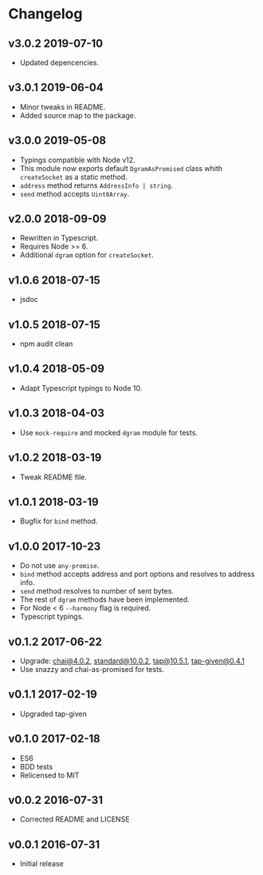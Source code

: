 # Changelog

## v3.0.2 2019-07-10

- Updated depencencies.

## v3.0.1 2019-06-04

- Minor tweaks in README.
- Added source map to the package.

## v3.0.0 2019-05-08

- Typings compatible with Node v12.
- This module now exports default `DgramAsPromised` class whith `createSocket`
  as a static method.
- `address` method returns `AddressInfo | string`.
- `send` method accepts `Uint8Array`.

## v2.0.0 2018-09-09

- Rewritten in Typescript.
- Requires Node >= 6.
- Additional `dgram` option for `createSocket`.

## v1.0.6 2018-07-15

- jsdoc

## v1.0.5 2018-07-15

- npm audit clean

## v1.0.4 2018-05-09

- Adapt Typescript typings to Node 10.

## v1.0.3 2018-04-03

- Use `mock-require` and mocked `dgram` module for tests.

## v1.0.2 2018-03-19

- Tweak README file.

## v1.0.1 2018-03-19

- Bugfix for `bind` method.

## v1.0.0 2017-10-23

- Do not use `any-promise`.
- `bind` method accepts address and port options and resolves to address info.
- `send` method resolves to number of sent bytes.
- The rest of `dgram` methods have been implemented.
- For Node < 6 `--harmony` flag is required.
- Typescript typings.

## v0.1.2 2017-06-22

- Upgrade: chai@4.0.2, standard@10.0.2, tap@10.5.1, tap-given@0.4.1
- Use snazzy and chai-as-promised for tests.

## v0.1.1 2017-02-19

- Upgraded tap-given

## v0.1.0 2017-02-18

- ES6
- BDD tests
- Relicensed to MIT

## v0.0.2 2016-07-31

- Corrected README and LICENSE

## v0.0.1 2016-07-31

- Initial release
